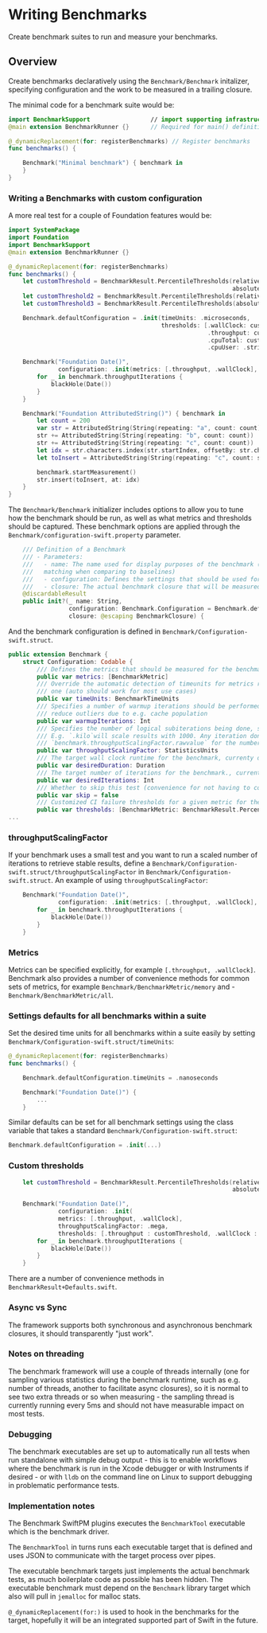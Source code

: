 # Writing Benchmarks

Create benchmark suites to run and measure your benchmarks.

## Overview

Create benchmarks declaratively using the ``Benchmark/Benchmark`` initalizer, specifying configuration and the work to be measured in a trailing closure.

The minimal code for a benchmark suite would be:

```swift
import BenchmarkSupport                 // import supporting infrastructure
@main extension BenchmarkRunner {}      // Required for main() definition to not get linker errors

@_dynamicReplacement(for: registerBenchmarks) // Register benchmarks
func benchmarks() {

    Benchmark("Minimal benchmark") { benchmark in
    }
}
```

### Writing a Benchmarks with custom configuration

A more real test for a couple of Foundation features would be:

<!-- TODO: wrap the code _much_ tighter to allow full view within a default window. 
The sidebar takes up an impressive amount of space, and ideally this should be viewable without having to scroll horizontally. 
-->
```swift
import SystemPackage
import Foundation
import BenchmarkSupport
@main extension BenchmarkRunner {}

@_dynamicReplacement(for: registerBenchmarks)
func benchmarks() {
    let customThreshold = BenchmarkResult.PercentileThresholds(relative: [.p50: 5.0, .p75: 10.0],
                                                               absolute: [.p25: 10, .p50: 15])
    let customThreshold2 = BenchmarkResult.PercentileThresholds(relative: .strict)
    let customThreshold3 = BenchmarkResult.PercentileThresholds(absolute: .relaxed)

    Benchmark.defaultConfiguration = .init(timeUnits: .microseconds,
                                           thresholds: [.wallClock: customThreshold,
                                                        .throughput: customThreshold2,
                                                        .cpuTotal: customThreshold3,
                                                        .cpuUser: .strict])

    Benchmark("Foundation Date()",
              configuration: .init(metrics: [.throughput, .wallClock], throughputScalingFactor: .mega)) { benchmark in
        for _ in benchmark.throughputIterations {
            blackHole(Date())
        }
    }

    Benchmark("Foundation AttributedString()") { benchmark in
        let count = 200
        var str = AttributedString(String(repeating: "a", count: count))
        str += AttributedString(String(repeating: "b", count: count))
        str += AttributedString(String(repeating: "c", count: count))
        let idx = str.characters.index(str.startIndex, offsetBy: str.characters.count / 2)
        let toInsert = AttributedString(String(repeating: "c", count: str.characters.count))

        benchmark.startMeasurement()
        str.insert(toInsert, at: idx)
    }
}
```

The ``Benchmark/Benchmark`` initializer includes options to allow you to tune how the benchmark should be run, as well as what metrics and thresholds should be captured.
These benchmark options are applied through the ``Benchmark/configuration-swift.property`` parameter.

<!-- I think there's a way to reference code in source control/GitHub that may be appropriate here. -->

<!-- TODO: wrap the code _much_ tighter to allow full view within a default window. 
The sidebar takes up an impressive amount of space, and ideally this should be viewable without having to scroll horizontally. 
-->

```swift
    /// Definition of a Benchmark
    /// - Parameters:
    ///   - name: The name used for display purposes of the benchmark (also used for
    ///   matching when comparing to baselines)
    ///   - configuration: Defines the settings that should be used for this benchmark
    ///   - closure: The actual benchmark closure that will be measured
    @discardableResult
    public init?(_ name: String,
                 configuration: Benchmark.Configuration = Benchmark.defaultConfiguration,
                 closure: @escaping BenchmarkClosure) {
```

And the benchmark configuration is defined in ``Benchmark/Configuration-swift.struct``.

<!-- TODO: Reframe this in terms of a reference to the Configuration struct and it's reference documentation -->

```swift
public extension Benchmark {
    struct Configuration: Codable {
        /// Defines the metrics that should be measured for the benchmark
        public var metrics: [BenchmarkMetric]
        /// Override the automatic detection of timeunits for metrics related to time to a specific
        /// one (auto should work for most use cases)
        public var timeUnits: BenchmarkTimeUnits
        /// Specifies a number of warmup iterations should be performed before the measurement to
        /// reduce outliers due to e.g. cache population
        public var warmupIterations: Int
        /// Specifies the number of logical subiterations being done, scaling throughput measurements accordingly.
        /// E.g. `.kilo`will scale results with 1000. Any iteration done in the benchmark should use
        /// `benchmark.throughputScalingFactor.rawvalue` for the number of iterations.
        public var throughputScalingFactor: StatisticsUnits
        /// The target wall clock runtime for the benchmark, currenty defaults to `.seconds(1)` if not set
        public var desiredDuration: Duration
        /// The target number of iterations for the benchmark., currently defaults to 100K iterations if not set
        public var desiredIterations: Int
        /// Whether to skip this test (convenience for not having to comment out tests that have issues)
        public var skip = false
        /// Customized CI failure thresholds for a given metric for the Benchmark
        public var thresholds: [BenchmarkMetric: BenchmarkResult.PercentileThresholds]?
...
```

### throughputScalingFactor

If your benchmark uses a small test and you want to run a scaled number of iterations to retrieve stable results, define a ``Benchmark/Configuration-swift.struct/throughputScalingFactor`` in ``Benchmark/Configuration-swift.struct``.
An example of using `throughputScalingFactor`:

<!-- TODO: wrap the code _much_ tighter to allow full view within a default window. 
The sidebar takes up an impressive amount of space, and ideally this should be viewable without having to scroll horizontally. 
-->

```swift
    Benchmark("Foundation Date()",
              configuration: .init(metrics: [.throughput, .wallClock], throughputScalingFactor: .mega)) { benchmark in
        for _ in benchmark.throughputIterations {
            blackHole(Date())
        }
    }
```

### Metrics

Metrics can be specified explicitly, for example `[.throughput, .wallClock]`.
Benchmark also provides a number of convenience methods for common sets of metrics, for example ``Benchmark/BenchmarkMetric/memory`` and - ``Benchmark/BenchmarkMetric/all``.

### Settings defaults for all benchmarks within a suite

Set the desired time units for all benchmarks within a suite easily by setting ``Benchmark/Configuration-swift.struct/timeUnits``:

```swift
@_dynamicReplacement(for: registerBenchmarks)
func benchmarks() {

    Benchmark.defaultConfiguration.timeUnits = .nanoseconds

    Benchmark("Foundation Date()") {
        ...
    }
```

Similar defaults can be set for all benchmark settings using the class variable that takes a standard ``Benchmark/Configuration-swift.struct``:

```swift
Benchmark.defaultConfiguration = .init(...)
```

### Custom thresholds

<!-- TODO: wrap the code _much_ tighter to allow full view within a default window. 
The sidebar takes up an impressive amount of space, and ideally this should be viewable without having to scroll horizontally. 
-->

```swift
    let customThreshold = BenchmarkResult.PercentileThresholds(relative: [.p50 : 13.0, .p75 : 18.0],
                                                               absolute: [.p50 : 170, .p75 : 1200])

    Benchmark("Foundation Date()",
              configuration: .init(
              metrics: [.throughput, .wallClock],
              throughputScalingFactor: .mega,
              thresholds: [.throughput : customThreshold, .wallClock : customThreshold])) { benchmark in
        for _ in benchmark.throughputIterations {
            blackHole(Date())
        }
    }
```

There are a number of convenience methods in `BenchmarkResult+Defaults.swift`.

### Async vs Sync

The framework supports both synchronous and asynchronous benchmark closures, it should transparently "just work".

### Notes on threading

The benchmark framework will use a couple of threads internally (one for sampling various statistics during the benchmark runtime, such as e.g. number of threads, another to facilitate async closures), so it is normal to see two extra threads or so when measuring - the sampling thread is currently running every 5ms and should not have measurable impact on most tests.

### Debugging

The benchmark executables are set up to automatically run all tests when run standalone with simple debug output - this is to enable workflows where the benchmark is run in the Xcode debugger or with Instruments if desired - or with `lldb` on the command line on Linux to support debugging in problematic performance tests.

### Implementation notes

The Benchmark SwiftPM plugins executes the `BenchmarkTool` executable which is the benchmark driver.

The `BenchmarkTool` in turns runs each executable target that is defined and uses JSON to communicate with the target process over pipes.

The executable benchmark targets just implements the actual benchmark tests, as much boilerplate code as possible has been hidden. The executable benchmark must depend on the `Benchmark` library target which also will pull in `jemalloc` for malloc stats.

`@_dynamicReplacement(for:)` is used to hook in the benchmarks for the target, hopefully it will be an integrated supported part of Swift in the future.
